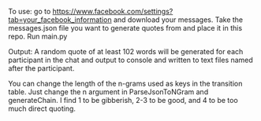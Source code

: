 To use: go to https://www.facebook.com/settings?tab=your_facebook_information and download your messages.
Take the messages.json file you want to generate quotes from and place it in this repo.
Run main.py

Output: A random quote of at least 102 words will be generated for each participant in the chat and output to console and written to text files named after the participant.

You can change the length of the n-grams used as keys in the transition table. Just change the n argument in ParseJsonToNGram and generateChain. I find 1 to be gibberish, 2-3 to be good, and 4 to be too much direct quoting.